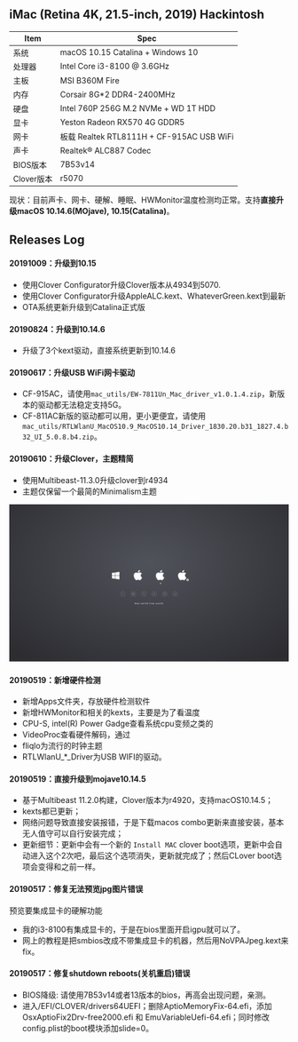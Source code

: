 ## iMac (Retina 4K, 21.5-inch, 2019) Hackintosh

| Item | Spec |
|------|------|
|系统   | macOS 10.15 Catalina + Windows 10 |
|处理器 | Intel Core i3-8100 @ 3.6GHz |
|主板   | MSI B360M Fire |
|内存   | Corsair 8G*2 DDR4-2400MHz |
|硬盘   | Intel 760P 256G M.2 NVMe + WD 1T HDD |
|显卡   | Yeston Radeon RX570 4G GDDR5|
|网卡   | 板载 Realtek RTL8111H + CF-915AC USB WiFi |
|声卡   | Realtek® ALC887 Codec |
|BIOS版本| 7B53v14 |
|Clover版本| r5070 |

现状：目前声卡、网卡、硬解、睡眠、HWMonitor温度检测均正常。支持**直接升级macOS 10.14.6(MOjave), 10.15(Catalina)**。

## Releases Log

#### 20191009：升级到10.15
  - 使用Clover Configurator升级Clover版本从4934到5070.
  - 使用Clover Configurator升级AppleALC.kext、WhateverGreen.kext到最新
  - OTA系统更新升级到Catalina正式版

#### 20190824：升级到10.14.6
  - 升级了3个kext驱动，直接系统更新到10.14.6

#### 20190617：升级USB WiFi网卡驱动
  - CF-915AC，请使用`mac_utils/EW-7811Un_Mac_driver_v1.0.1.4.zip`，新版本的驱动都无法稳定支持5G。
  - CF-811AC新版的驱动都可以用，更小更便宜，请使用`mac_utils/RTLWlanU_MacOS10.9_MacOS10.14_Driver_1830.20.b31_1827.4.b32_UI_5.0.8.b4.zip`。

#### 20190610：升级Clover，主题精简
  - 使用Multibeast-11.3.0升级clover到r4934
  - 主题仅保留一个最简的Minimalism主题

![](EFI/CLOVER/themes/Minimalism/screenshot.png)

#### 20190519：新增硬件检测
  - 新增Apps文件夹，存放硬件检测软件
  - 新增HWMonitor和相关的kexts，主要是为了看温度
  - CPU-S, intel(R) Power Gadge查看系统cpu变频之类的
  - VideoProc查看硬件解码，通过
  - fliqlo为流行的时钟主题
  - RTLWlanU_*_Driver为USB WIFI的驱动。

#### 20190519：直接升级到mojave10.14.5
  - 基于Multibeast 11.2.0构建，Clover版本为r4920，支持macOS10.14.5；
  - kexts都已更新；
  - 网络问题导致直接安装报错，于是下载macos combo更新来直接安装，基本无人值守可以自行安装完成；
  - 更新细节：更新中会有一个新的 `Install MAC` clover boot选项，更新中会自动进入这个2次吧，最后这个选项消失，更新就完成了；然后CLover boot选项会变得和之前一样。

#### 20190517：修复无法预览jpg图片错误
预览要集成显卡的硬解功能
  - 我的i3-8100有集成显卡的，于是在bios里面开启igpu就可以了。
  - 网上的教程是把smbios改成不带集成显卡的机器，然后用NoVPAJpeg.kext来fix。

#### 20190517：修复shutdown reboots(关机重启)错误
  - BIOS降级: 请使用7B53v14或者13版本的bios，再高会出现问题，亲测。
  - 进入/EFI/CLOVER/drivers64UEFI；删除AptioMemoryFix-64.efi，添加OsxAptioFix2Drv-free2000.efi 和 EmuVariableUefi-64.efi；同时修改config.plist的boot模块添加slide=0。

